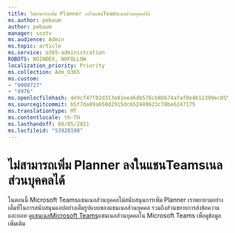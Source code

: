 ```yaml
---
title: ไม่สามารถเพิ่ม Planner ลงในแชนTeamsเนลส่วนบุคคลได้
ms.author: pebaum
author: pebaum
manager: scotv
ms.audience: Admin
ms.topic: article
ms.service: o365-administration
ROBOTS: NOINDEX, NOFOLLOW
localization_priority: Priority
ms.collection: Adm_O365
ms.custom:
- "9000727"
- "4976"
ms.openlocfilehash: 4e9cf47f02d313e81eea6db576cb8bb74afaf0e4b11399ec0557bd771709491a
ms.sourcegitcommit: b5f7da89a650d2915dc652449623c78be6247175
ms.translationtype: MT
ms.contentlocale: th-TH
ms.lasthandoff: 08/05/2021
ms.locfileid: "53920198"
---
```

# <a name="unable-to-add-planner-to-a-teams-private-channel"></a>ไม่สามารถเพิ่ม Planner ลงในแชนTeamsเนลส่วนบุคคลได้

ในตอนนี้ Microsoft Teamsแชนเนลส่วนบุคคลไม่สนับสนุนการเพิ่ม Planner  เราพยายามอย่างเต็มที่ในการสนับสนุนแอปอย่างเต็มรูปแบบของแชนเนลส่วนบุคคล รวมถึงส่วนขยายการส่งข้อความและบอท ดู[แชนเนลMicrosoft Teams](https://docs.microsoft.com/microsoftteams/private-channels#what-you-need-to-know-about-private-channels)แชนเนลส่วนบุคคลใน Microsoft Teams เพื่อดูข้อมูลเพิ่มเติม
